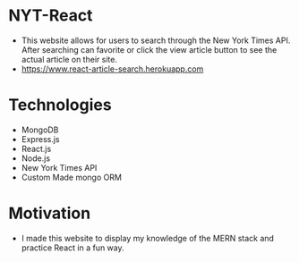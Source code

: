 # NYT-React
- This website allows for users to search through the New York Times API. After searching can favorite or click the view article button to
see the actual article on their site.
- https://www.react-article-search.herokuapp.com

# Technologies
- MongoDB
- Express.js
- React.js
- Node.js 
- New York Times API
- Custom Made mongo ORM

# Motivation
- I made this website to display my knowledge of the MERN stack and practice React in a fun way.
